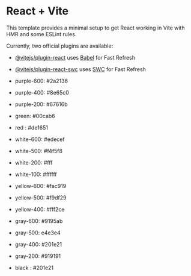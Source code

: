 # React + Vite

This template provides a minimal setup to get React working in Vite with HMR and some ESLint rules.

Currently, two official plugins are available:

- [@vitejs/plugin-react](https://github.com/vitejs/vite-plugin-react/blob/main/packages/plugin-react/README.md) uses [Babel](https://babeljs.io/) for Fast Refresh
- [@vitejs/plugin-react-swc](https://github.com/vitejs/vite-plugin-react-swc) uses [SWC](https://swc.rs/) for Fast Refresh


- purple-600: #2a2136
- purple-400: #8e65c0 
- purple-200: #67616b
- green: #00cab6
- red : #de1651
- white-600: #edecef
- white-500: #f4f5f8
- white-200: #fff
- white-100: #ffffff
- yellow-600: #fac919
- yellow-500: #f9df29
- yellow-400: #fff2ce
- gray-600: #9195ab
- gray-500: e4e3e4
- gray-400: #201e21
- gray-200: #919191
- black : #201e21
